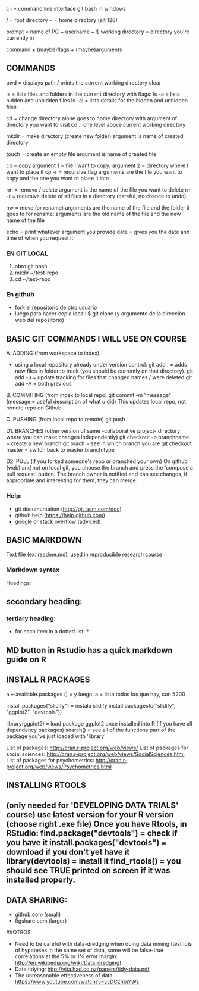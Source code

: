 cli = command line interface
git bash in windows

/ = root directory
~ = home directory (alt 126)

prompt = name of PC + username + $
working directory = directory you're currently in

command + (maybe)flags + (maybe)arguments

## COMMANDS

pwd = displays path / prints the current working directory 
clear

ls = lists files and folders in the current directory
with flags:
ls -a = lists hidden and unhidden files
ls -al = lists details for the hidden and unhidden files

cd = change directory
alone goes to home directory
with argument of directory you want to visit
cd .. one level above current working directory

mkdir = make directory (create new folder)
argument is name of created directory

touch = create an empty file
argument is name of created file

cp = copy
argument 1 = file I want to copy; argument 2 = directory where I want to place it
cp -r = recursive flag
arguments are the file you want to copy and the one you want ot place it into

rm = remove / delete
argument is the name of the file you want to delete
rm -r = recursive delete of all files in a directory (careful, no chance to undo)

mv = move (or rename)
arguments are the name of the file and the folder it goes to
for rename: arguments are the old name of the file and the new name of the file

echo = print whatever argument you provide
date = gives you the date and time of when you request it


### EN GIT LOCAL

1. abro git bash
2. mkdir ~/test-repo
3. cd ~/test-repo

### En github
- fork el repositorio de otro usuario
- luego para hacer copia local:
$ git clone (y argumento de la dirección web del repositorio)

## BASIC GIT COMMANDS I WILL USE ON COURSE

A. ADDING (from workspace to index)
- using a local repository already under version control:
git add . = adds new files in folder to track (you should be currently on that directory).
git add -u = update tracking for files that changed names / were deleted
git add -A = both previous

B. COMMITING (from index to local repo)
git commit -m "message" (message = useful description of what u did)
This updates local repo, not remote repo on Github

C. PUSHING (from local repo to remote)
git push

D1. BRANCHES (other version of same -collaborative project- directory where you can make changes independently)
git checkout -b branchname = create a new branch
git brach = see in which branch you are
git checkout master = switch back to master branch type

D2. PULL (if you forked someone's repo or branched your own)
On github (web) and not on local git, you choose the branch and press the 'compose a pull request' button. The branch owner is notified and can see changes, if appropriate and interesting for them, they can merge.

### Help:
- git documentation (http://git-scm.com/doc)
- github help (https://help.github.com)
- google or stack overflow (adviced)

## BASIC MARKDOWN
Text file (ex. readme.md), used in reproducible research course

### Markdown syntax 

Headings:
## secondary heading: ##
### tertiary heading: ###
* for each item in a dotted list: *

MD button in Rstudio has a quick markdown guide on R
------

## INSTALL R PACKAGES

a <-available.packages () = y luego:
a = lista todos los que hay, son 5200

install.packages("slidify") = instala slidify
install.packages(c("slidify", "ggplot2", "devtools"))

library(ggplot2) = load package ggplot2 once installed into R (if you have all dependency packages)
search() = see all of the functions part of the package you've just loaded with 'library'

List of packages: http://cran.r-project.org/web/views/
List of packages for social sciences: http://cran.r-project.org/web/views/SocialSciences.html
List of packages for psychometrics: http://cran.r-project.org/web/views/Psychometrics.html

## INSTALLING RTOOLS
(only needed for 'DEVELOPING DATA TRIALS' course)
use latest version for your R version (choose right .exe file)
Once you have Rtools, in RStudio:
find.package("devtools") = check if you have it
install.packages("devtools") = download if you don't yet have it
library(devtools) = install it
find_rtools() = you should see TRUE printed on screen if it was installed properly.
---

## DATA SHARING:
- github.com (small)
- figshare.com (larger)

##OTROS

* Need to be careful with data-dredging when doing data mining (test lots of hypoteses in the same set of data, some will be false-true correlations at the 5% or 1% error margin: http://en.wikipedia.org/wiki/Data_dredging)
* Data tidying: http://vita.had.co.nz/papers/tidy-data.pdf
* The unreasonable effectiveness of data https://www.youtube.com/watch?v=yvDCzhbjYWs
